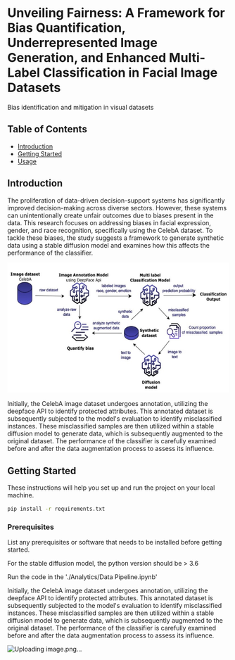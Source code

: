 # Unveiling Fairness: A Framework for Bias Quantification, Underrepresented Image Generation, and Enhanced Multi-Label Classification in Facial Image Datasets

Bias identification and mitigation in visual datasets

## Table of Contents

- [Introduction](#introduction)
- [Getting Started](#getting-started)
- [Usage](#usage)

## Introduction

The proliferation of data-driven decision-support systems has significantly improved decision-making across diverse sectors. However, these systems can unintentionally create unfair outcomes due to biases present in the data. This research focuses on addressing biases in facial expression, gender, and race recognition, specifically using the CelebA dataset. To tackle these biases, the study suggests a framework to generate synthetic data using a stable diffusion model and examines how this affects the performance of the classifier.

![Alt Text](./architecture.jpg)


Initially, the CelebA image dataset undergoes annotation, utilizing the deepface API to identify protected attributes. This annotated dataset is subsequently subjected to the model's evaluation to identify misclassified instances. These misclassified samples are then utilized within a stable diffusion model to generate  data, which is subsequently augmented to the original dataset. The performance of the classifier is carefully examined before and after the data augmentation process to assess its influence.

## Getting Started

These instructions will help you set up and run the project on your local machine.

```bash
pip install -r requirements.txt
```


### Prerequisites

List any prerequisites or software that needs to be installed before getting started.

For the stable diffusion model, the python version should be > 3.6

Run the code in the './Analytics/Data Pipeline.ipynb'

Initially, the CelebA image dataset undergoes annotation, utilizing the deepface API to identify protected attributes. This annotated dataset is subsequently subjected to the model's evaluation to identify misclassified instances. These misclassified samples are then utilized within a stable diffusion model to generate  data, which is subsequently augmented to the original dataset. The performance of the classifier is carefully examined before and after the data augmentation process to assess its influence.

![Uploading image.png…]()


